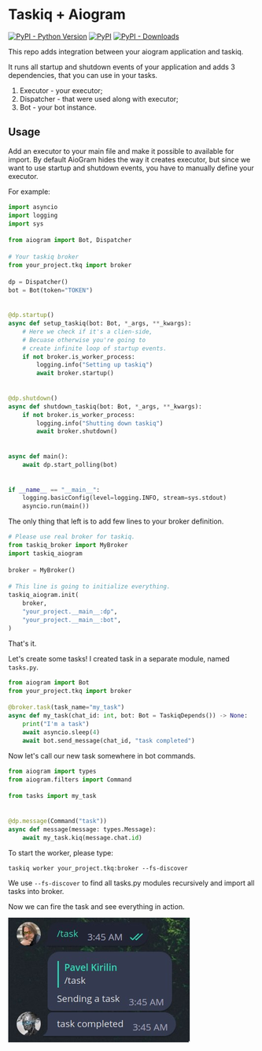 # Taskiq + Aiogram

[![PyPI - Python Version](https://img.shields.io/pypi/pyversions/taskiq-aiogram?style=for-the-badge)](https://pypi.org/project/taskiq-aiogram/)
[![PyPI](https://img.shields.io/pypi/v/taskiq-aiogram?style=for-the-badge)](https://pypi.org/project/taskiq-aiogram/)
[![PyPI - Downloads](https://img.shields.io/pypi/dm/taskiq-aiogram?style=for-the-badge)](https://pypistats.org/packages/taskiq-aiogram)

This repo adds integration between your aiogram application and taskiq.

It runs all startup and shutdown events of your application and adds 3 dependencies,
that you can use in your tasks.

1. Executor - your executor;
2. Dispatcher - that were used along with executor;
3. Bot - your bot instance.

## Usage

Add an executor to your main file and make it possible to available for import.
By default AioGram hides the way it creates executor, but since we want to use
startup and shutdown events, you have to manually define your executor.

For example:

```python
import asyncio
import logging
import sys

from aiogram import Bot, Dispatcher

# Your taskiq broker
from your_project.tkq import broker

dp = Dispatcher()
bot = Bot(token="TOKEN")


@dp.startup()
async def setup_taskiq(bot: Bot, *_args, **_kwargs):
    # Here we check if it's a clien-side,
    # Becuase otherwise you're going to
    # create infinite loop of startup events.
    if not broker.is_worker_process:
        logging.info("Setting up taskiq")
        await broker.startup()


@dp.shutdown()
async def shutdown_taskiq(bot: Bot, *_args, **_kwargs):
    if not broker.is_worker_process:
        logging.info("Shutting down taskiq")
        await broker.shutdown()


async def main():
    await dp.start_polling(bot)


if __name__ == "__main__":
    logging.basicConfig(level=logging.INFO, stream=sys.stdout)
    asyncio.run(main())

```

The only thing that left is to add few lines to your broker definition.


```python
# Please use real broker for taskiq.
from taskiq_broker import MyBroker
import taskiq_aiogram

broker = MyBroker()

# This line is going to initialize everything.
taskiq_aiogram.init(
    broker,
    "your_project.__main__:dp",
    "your_project.__main__:bot",
)
```

That's it.

Let's create some tasks! I created task in a separate module,
named `tasks.py`.

```python
from aiogram import Bot
from your_project.tkq import broker

@broker.task(task_name="my_task")
async def my_task(chat_id: int, bot: Bot = TaskiqDepends()) -> None:
    print("I'm a task")
    await asyncio.sleep(4)
    await bot.send_message(chat_id, "task completed")

```

Now let's call our new task somewhere in bot commands.

```python
from aiogram import types
from aiogram.filters import Command

from tasks import my_task


@dp.message(Command("task"))
async def message(message: types.Message):
    await my_task.kiq(message.chat.id)

```

To start the worker, please type:

```
taskiq worker your_project.tkq:broker --fs-discover
```

We use `--fs-discover` to find all tasks.py modules recursively
and import all tasks into broker.


Now we can fire the task and see everything in action.

![Showcase.jpg](https://raw.githubusercontent.com/taskiq-python/taskiq-aiogram/master/imgs/showcase.jpg)
